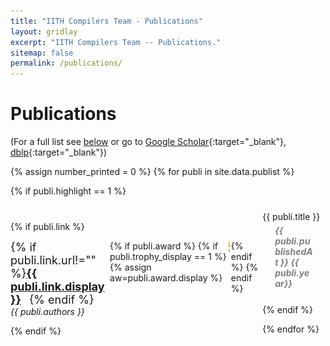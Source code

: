 ```yaml
---
title: "IITH Compilers Team - Publications"
layout: gridlay
excerpt: "IITH Compilers Team -- Publications."
sitemap: false
permalink: /publications/
---
```



# Publications


(For a full list see [below](#full-list) or go to [Google Scholar](https://scholar.google.ch/citations?user=3qZCtWYAAAAJ&hl=en){:target="_blank"}, [dblp](https://dblp.org/pers/hd/u/Upadrasta:Ramakrishna){:target="_blank"})

{% assign number_printed = 0 %}
{% for publi in site.data.publist %}

{% if publi.highlight == 1 %}

<div style="position:relative; top:10px;">  
  <pubtit>{{ publi.title }}</pubtit>  
  
  <div style="float:left; width:80%;position:relative; top:2px;">
  
  
  {% if publi.link %}
  
  <div style="width:auto;display:flex;">    
  <p style="margin:0;padding:0;border:0;font-size:large;">{% if publi.link.url!="" %}<strong><a href="{{ publi.link.url_local }}" target="_blank">{{ publi.link.display }}</a> &nbsp; </strong>{% endif %}</p>
  {% if publi.award %}
  {% if publi.trophy_display == 1  %} 
  {% assign aw=publi.award.display %} 

  <div class="trophyimage">
  <img src="/images/trophy.jpeg" alt="Trophy" style="height:20px;">
  </div>
 {% endif %}
 {% endif %} 
  </div>

  <div>  
  <p style="margin:0;padding:0;border:0;"><em>{{ publi.authors }}</em></p>    
</div>
    
 {% endif %}
  <div style="margin-top:25px;">
  <p></p>
  </div>
  </div>

  <div style="float:left; width:20%;position:relative; top:-15px;">
  <p style="margin:20px;padding:0;border:0;font-weight:bold; color:grey"><em>{{ publi.publishedAt }}</em>  <em>{{ publi.year}}</em></p>
  </div>
  
 
</div>
{% endif %}

{% endfor %} 

<p> &nbsp; </p> 


